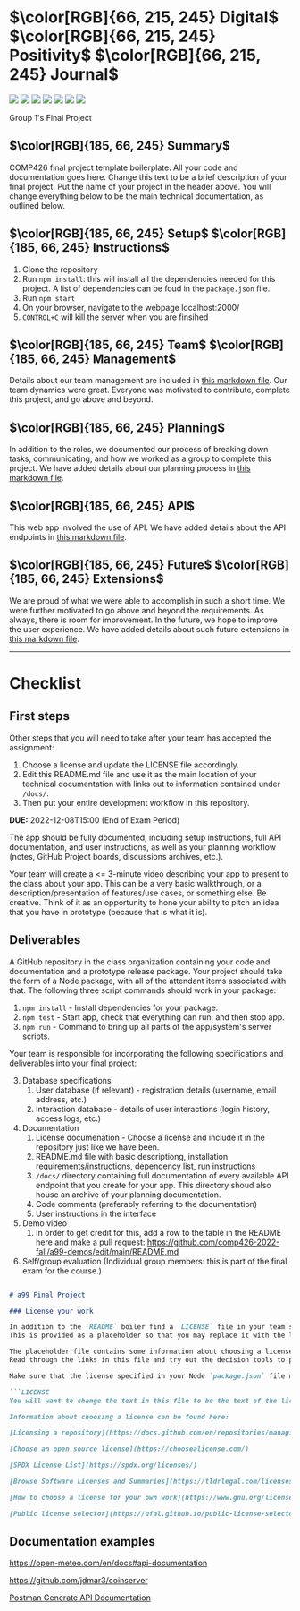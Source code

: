 # $\color[RGB]{66, 215, 245} Digital$ $\color[RGB]{66, 215, 245} Positivity$ $\color[RGB]{66, 215, 245} Journal$

<img src = "https://img.shields.io/badge/Node.js-339933?style=for-the-badge&logo=nodedotjs&logoColor=white" /> <img src = "https://img.shields.io/badge/Express.js-000000?style=for-the-badge&logo=express&logoColor=white" /> <img src = "https://img.shields.io/badge/npm-CB3837?style=for-the-badge&logo=npm&logoColor=white" /> <img src = "https://img.shields.io/badge/VSCode-0078D4?style=for-the-badge&logo=visual%20studio%20code&logoColor=white" /> <img src = "https://img.shields.io/badge/HTML5-E34F26?style=for-the-badge&logo=html5&logoColor=white" /> <img src = "https://img.shields.io/badge/CSS3-1572B6?style=for-the-badge&logo=css3&logoColor=white" /> <img src = "https://img.shields.io/badge/SQLite-07405E?style=for-the-badge&logo=sqlite&logoColor=white" />

Group 1's Final Project

## $\color[RGB]{185, 66, 245} Summary$ 

COMP426 final project template boilerplate.
All your code and documentation goes here.
Change this text to be a brief description of your final project.
Put the name of your project in the header above.
You will change everything below to be the main technical documentation, as outlined below.

## $\color[RGB]{185, 66, 245} Setup$ $\color[RGB]{185, 66, 245} Instructions$
1. Clone the repository
2. Run `npm install`: this will install all the dependencies needed for this project. A list of dependencies can be foud in the `package.json` file.
3. Run `npm start`
4. On your browser, navigate to the webpage localhost:2000/
5. `CONTROL+C` will kill the server when you are finsihed

## $\color[RGB]{185, 66, 245} Team$ $\color[RGB]{185, 66, 245} Management$
Details about our team management are included in [this markdown file](docs/roles.md). Our team dynamics were great. Everyone was motivated to contribute, complete this project, and go above and beyond.

## $\color[RGB]{185, 66, 245} Planning$
In addition to the roles, we documented our process of breaking down tasks, communicating, and how we worked as a group to complete this project. We have added details about our planning process in [this markdown file](docs/plan.md).

## $\color[RGB]{185, 66, 245} API$
This web app involved the use of API. We have added details about the API endpoints in [this markdown file](docs/api.md).

## $\color[RGB]{185, 66, 245} Future$ $\color[RGB]{185, 66, 245} Extensions$
We are proud of what we were able to accomplish in such a short time. We were further motivated to go above and beyond the requirements. As always, there is room for improvement. In the future, we hope to improve the user experience. We have added details about such future extensions in [this markdown file](docs/futureExtensions.md).



------------------------
# Checklist

## First steps

Other steps that you will need to take after your team has accepted the assignment:

1. Choose a license and update the LICENSE file accordingly. 
2. Edit this README.md file and use it as the main location of your technical documentation with links out to information contained under `/docs/`.
8. Then put your entire development workflow in this repository.



**DUE:** 2022-12-08T15:00 (End of Exam Period)

The app should be fully documented, including setup instructions, full API documentation, and user instructions, as well as your planning workflow (notes, GitHub Project boards, discussions archives, etc.).

Your team will create a <= 3-minute video describing your app to present to the class about your app.
This can be a very basic walkthrough, or a description/presentation of features/use cases, or something else.
Be creative.
Think of it as an opportunity to hone your ability to pitch an idea that you have in prototype (because that is what it is).

## Deliverables

A GitHub repository in the class organization containing your code and documentation and a prototype release package.
Your project should take the form of a Node package, with all of the attendant items associated with that.
The following three script commands should work in your package:

1. `npm install` - Install dependencies for your package.
2. `npm test` - Start app, check that everything can run, and then stop app.
3. `npm run` - Command to bring up all parts of the app/system's server scripts.

Your team is responsible for incorporating the following specifications and deliverables into your final project:

3. Database specifications
	1. User database (if relevant) - registration details (username, email address, etc.)
	2. Interaction database - details of user interactions (login history, access logs, etc.)
4. Documentation
	1. License documenation - Choose a license and include it in the repository just like we have been.
	1. README.md file with basic descriptiong, installation requirements/instructions, dependency list, run instructions
	3. `/docs/` directory containing full documentation of every available API endpoint that you create for your app. This directory shoud also house an archive of your planning documentation. 
	2. Code comments (preferably referring to the documentation)
	3. User instructions in the interface
5. Demo video
	1. In order to get credit for this, add a row to the table in the README here and make a pull request: https://github.com/comp426-2022-fall/a99-demos/edit/main/README.md
7. Self/group evaluation (Individual group members: this is part of the final exam for the course.)


```README.md

# a99 Final Project

### License your work

In addition to the `README` boiler find a `LICENSE` file in your team's repo.
This is provided as a placeholder so that you may replace it with the license of your choice.

The placeholder file contains some information about choosing a license and how to include it in your repository.
Read through the links in this file and try out the decision tools to prepare for having a discussion with your team about licensing.

Make sure that the license specified in your Node `package.json` file matches that in your `LICENSE` file.

```LICENSE
You will want to change the text in this file to be the text of the license for your project.

Information about choosing a license can be found here:

[Licensing a repository](https://docs.github.com/en/repositories/managing-your-repositorys-settings-and-features/customizing-your-repository/licensing-a-repository)

[Choose an open source license](https://choosealicense.com/)

[SPDX License List](https://spdx.org/licenses/)

[Browse Software Licenses and Summaries](https://tldrlegal.com/licenses/browse)

[How to choose a license for your own work](https://www.gnu.org/licenses/license-recommendations.en.html) - GNU Operating System

[Public license selector](https://ufal.github.io/public-license-selector/) - Institute of Formal and Applied Linguistics (ÚFAL), Faculty of Mathematics and Physics, Charles University
```

## Documentation examples

https://open-meteo.com/en/docs#api-documentation

https://github.com/jdmar3/coinserver

[Postman Generate API Documentation](https://learning.postman.com/docs/publishing-your-api/documenting-your-api/)

